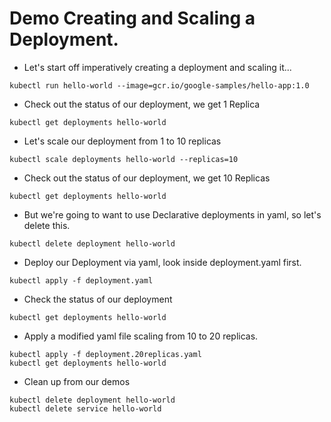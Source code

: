 # Demo Creating and Scaling a Deployment.

- Let's start off imperatively creating a deployment and scaling it...

```
kubectl run hello-world --image=gcr.io/google-samples/hello-app:1.0
```

- Check out the status of our deployment, we get 1 Replica

```
kubectl get deployments hello-world
```

- Let's scale our deployment from 1 to 10 replicas

```
kubectl scale deployments hello-world --replicas=10
```

- Check out the status of our deployment, we get 10 Replicas

```
kubectl get deployments hello-world
```

- But we're going to want to use Declarative deployments in yaml, so let's delete this.

```
kubectl delete deployment hello-world
```

- Deploy our Deployment via yaml, look inside deployment.yaml first.

```
kubectl apply -f deployment.yaml 
```

- Check the status of our deployment

```
kubectl get deployments hello-world
```

- Apply a modified yaml file scaling from 10 to 20 replicas.

```
kubectl apply -f deployment.20replicas.yaml
kubectl get deployments hello-world
```

- Clean up from our demos

```
kubectl delete deployment hello-world
kubectl delete service hello-world
```
